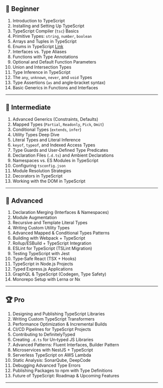 ## 🚀 Beginner
1. Introduction to TypeScript  
2. Installing and Setting Up TypeScript  
3. TypeScript Compiler (`tsc`) Basics  
4. Primitive Types: `string`, `number`, `boolean`  
5. Arrays and Tuples in TypeScript  
6. Enums in TypeScript  [Link](https://github.com/lulusahululu/learn/blob/main/typescript/beginner/6-Enums-in-TypeScript.md)
7. Interfaces vs. Type Aliases  
8. Functions with Type Annotations  
9. Optional and Default Function Parameters  
10. Union and Intersection Types  
11. Type Inference in TypeScript  
12. The `any`, `unknown`, `never`, and `void` Types  
13. Type Assertions (`as` and angle‑bracket syntax)  
14. Basic Generics in Functions and Interfaces  

---

## 🌱 Intermediate
1. Advanced Generics (Constraints, Defaults)  
2. Mapped Types (`Partial`, `Readonly`, `Pick`, `Omit`)  
3. Conditional Types (`extends`, `infer`)  
4. Utility Types Deep Dive  
5. Literal Types and Literal Inference  
6. `keyof`, `typeof`, and Indexed Access Types  
7. Type Guards and User‑Defined Type Predicates  
8. Declaration Files (`.d.ts`) and Ambient Declarations  
9. Namespaces vs. ES Modules in TypeScript  
10. Configuring `tsconfig.json`  
11. Module Resolution Strategies  
12. Decorators in TypeScript  
13. Working with the DOM in TypeScript  

---

## 🔧 Advanced
1. Declaration Merging (Interfaces & Namespaces)  
2. Module Augmentation  
3. Recursive and Template Literal Types  
4. Writing Custom Utility Types  
5. Advanced Mapped & Conditional Types Patterns  
6. Building with Webpack + TypeScript  
7. Rollup/ESBuild + TypeScript Integration  
8. ESLint for TypeScript (TSLint Migration)  
9. Testing TypeScript with Jest  
10. Type‑Safe React (TSX + Hooks)  
11. TypeScript in Node.js Projects  
12. Typed Express.js Applications  
13. GraphQL & TypeScript (Codegen, Type Safety)  
14. Monorepo Setup with Lerna or Nx  

---

## 🏆 Pro
1. Designing and Publishing TypeScript Libraries  
2. Writing Custom TypeScript Transformers  
3. Performance Optimization & Incremental Builds  
4. CI/CD Pipelines for TypeScript Projects  
5. Contributing to DefinitelyTyped  
6. Creating `.d.ts` for Un‑typed JS Libraries  
7. Advanced Patterns: Fluent Interfaces, Builder Pattern  
8. Microservices with NestJS + TypeScript  
9. Serverless TypeScript on AWS Lambda  
10. Static Analysis: SonarQube, DeepCode  
11. Debugging Advanced Type Errors  
12. Publishing Packages to npm with Type Definitions  
13. Future of TypeScript: Roadmap & Upcoming Features  

---
